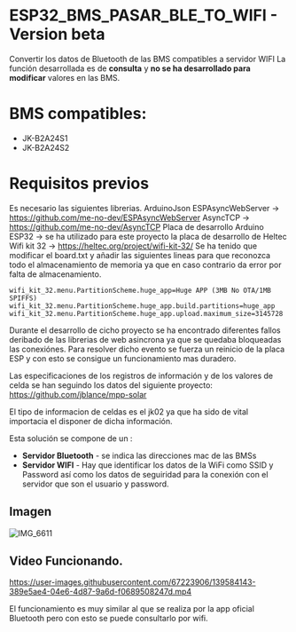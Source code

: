 # ESP32_BMS_PASAR_BLE_TO_WIFI - Version beta
Convertir los datos de Bluetooth de las BMS compatibles a servidor WIFI
La función desarrollada es de **consulta** y **no se ha desarrollado para modificar** valores en las BMS.

# BMS compatibles:
- JK-B2A24S1
- JK-B2A24S2

# Requisitos previos
Es necesario las siguientes librerias.
ArduinoJson
ESPAsyncWebServer ->  https://github.com/me-no-dev/ESPAsyncWebServer
AsyncTCP -> https://github.com/me-no-dev/AsyncTCP
Placa de desarrollo Arduino ESP32 -> se ha utilizado para este proyecto la placa de desarrollo de Heltec Wifi kit 32 -> https://heltec.org/project/wifi-kit-32/
Se ha tenido que modificar el board.txt y añadir las siguientes lineas para que reconozca todo el almacenamiento de memoria ya que en caso contrario da error por falta de almacenamiento.

```
wifi_kit_32.menu.PartitionScheme.huge_app=Huge APP (3MB No OTA/1MB SPIFFS)
wifi_kit_32.menu.PartitionScheme.huge_app.build.partitions=huge_app
wifi_kit_32.menu.PartitionScheme.huge_app.upload.maximum_size=3145728
```

Durante el desarrollo de cicho proyecto se ha encontrado diferentes fallos deribado de las librerias de web asincrona ya que se quedaba bloqueadas las conexiónes.
Para resolver dicho evento se fuerza un reinicio de la placa ESP y con esto se consigue un funcionamiento mas duradero.

Las especificaciones de los registros de información y de los valores de celda se han seguindo los datos del siguiente proyecto:
https://github.com/jblance/mpp-solar

El tipo de informacion de celdas es el jk02 ya que ha sido de vital importacia el disponer de dicha información.

Esta solución se compone de un :
- **Servidor Bluetooth** - se indica las direcciones mac de las BMSs
- **Servidor WIFI** -  Hay que identificar los datos de la WiFi como SSID y Password así como los datos de seguiridad para la conexión con el servidor que son el usuario y password.

## Imagen

![IMG_6611](https://user-images.githubusercontent.com/67223906/139583861-0e8e435f-061e-4fbb-ad72-fddf9bb97183.jpg)

## Video Funcionando.

https://user-images.githubusercontent.com/67223906/139584143-389e5ae4-04e6-4d87-9a6d-f0689508247d.mp4

El funcionamiento es muy similar al que se realiza por la app oficial Bluetooth pero con esto se puede consultarlo por wifi.
